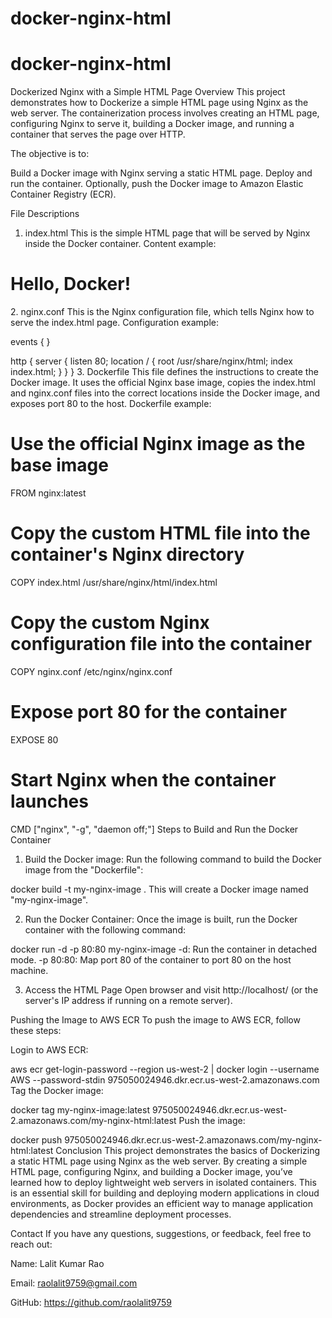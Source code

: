 # docker-nginx-html
docker-nginx-html
=======

Dockerized Nginx with a Simple HTML Page
Overview
This project demonstrates how to Dockerize a simple HTML page using Nginx as the web server. The containerization process involves creating an HTML page, configuring Nginx to serve it, building a Docker image, and running a container that serves the page over HTTP.

The objective is to:

Build a Docker image with Nginx serving a static HTML page. Deploy and run the container. Optionally, push the Docker image to Amazon Elastic Container Registry (ECR).

File Descriptions
1. index.html
This is the simple HTML page that will be served by Nginx inside the Docker container. Content example:

<!DOCTYPE html>
<html lang="en">
<head>
    <meta charset="UTF-8">
    <meta name="viewport" content="width=device-width, initial-scale=1.0">
    <title>Hello, Docker!</title>
</head>
<body>
    <h1>Hello, Docker!</h1>
</body>
</html>
2. nginx.conf
This is the Nginx configuration file, which tells Nginx how to serve the index.html page. Configuration example:

events { }

http {
    server {
        listen 80;
        location / {
            root /usr/share/nginx/html;
            index index.html;
        }
    }
}
3. Dockerfile
This file defines the instructions to create the Docker image. It uses the official Nginx base image, copies the index.html and nginx.conf files into the correct locations inside the Docker image, and exposes port 80 to the host. Dockerfile example:

# Use the official Nginx image as the base image
FROM nginx:latest

# Copy the custom HTML file into the container's Nginx directory
COPY index.html /usr/share/nginx/html/index.html

# Copy the custom Nginx configuration file into the container
COPY nginx.conf /etc/nginx/nginx.conf

# Expose port 80 for the container
EXPOSE 80

# Start Nginx when the container launches
CMD ["nginx", "-g", "daemon off;"]
Steps to Build and Run the Docker Container
1. Build the Docker image:
Run the following command to build the Docker image from the "Dockerfile":

docker build -t my-nginx-image .
This will create a Docker image named "my-nginx-image".

2. Run the Docker Container:
Once the image is built, run the Docker container with the following command:

docker run -d -p 80:80 my-nginx-image
-d: Run the container in detached mode. -p 80:80: Map port 80 of the container to port 80 on the host machine.

3. Access the HTML Page
Open browser and visit http://localhost/ (or the server's IP address if running on a remote server).

Pushing the Image to AWS ECR
To push the image to AWS ECR, follow these steps:

Login to AWS ECR:

aws ecr get-login-password --region us-west-2 | docker login --username AWS --password-stdin 975050024946.dkr.ecr.us-west-2.amazonaws.com
Tag the Docker image:

docker tag my-nginx-image:latest 975050024946.dkr.ecr.us-west-2.amazonaws.com/my-nginx-html:latest
Push the image:

docker push 975050024946.dkr.ecr.us-west-2.amazonaws.com/my-nginx-html:latest
Conclusion
This project demonstrates the basics of Dockerizing a static HTML page using Nginx as the web server. By creating a simple HTML page, configuring Nginx, and building a Docker image, you’ve learned how to deploy lightweight web servers in isolated containers. This is an essential skill for building and deploying modern applications in cloud environments, as Docker provides an efficient way to manage application dependencies and streamline deployment processes.

Contact
If you have any questions, suggestions, or feedback, feel free to reach out:

Name: Lalit Kumar Rao

Email: raolalit9759@gmail.com

GitHub: https://github.com/raolalit9759

